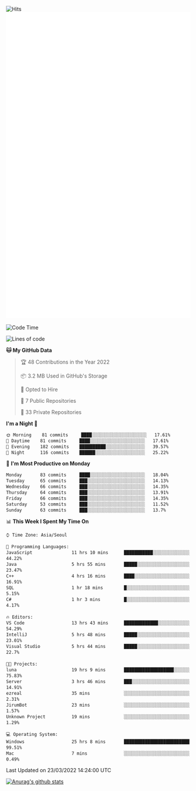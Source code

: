 ![Hits](https://hits.seeyoufarm.com/api/count/incr/badge.svg?url=https%3A%2F%2Fgithub.com%2Fkokose1234&count_bg=%2379C83D&title_bg=%23555555&icon=apple.svg&icon_color=%23E7E7E7&title=hits&edge_flat=false)
<br/>
![Metrics](https://github.com/kokose1234/kokose1234/blob/main/github-metrics.svg)

<!--START_SECTION:waka-->
![Code Time](http://img.shields.io/badge/Code%20Time-599%20hrs%203%20mins-blue)

![Lines of code](https://img.shields.io/badge/From%20Hello%20World%20I%27ve%20Written-2%20Million%20lines%20of%20code-blue)

**🐱 My GitHub Data** 

> 🏆 48 Contributions in the Year 2022
 > 
> 📦 3.2 MB Used in GitHub's Storage 
 > 
> 💼 Opted to Hire
 > 
> 📜 7 Public Repositories 
 > 
> 🔑 33 Private Repositories  
 > 
**I'm a Night 🦉** 

```text
🌞 Morning    81 commits     ████░░░░░░░░░░░░░░░░░░░░░   17.61% 
🌆 Daytime    81 commits     ████░░░░░░░░░░░░░░░░░░░░░   17.61% 
🌃 Evening    182 commits    ██████████░░░░░░░░░░░░░░░   39.57% 
🌙 Night      116 commits    ██████░░░░░░░░░░░░░░░░░░░   25.22%

```
📅 **I'm Most Productive on Monday** 

```text
Monday       83 commits     ████░░░░░░░░░░░░░░░░░░░░░   18.04% 
Tuesday      65 commits     ███░░░░░░░░░░░░░░░░░░░░░░   14.13% 
Wednesday    66 commits     ███░░░░░░░░░░░░░░░░░░░░░░   14.35% 
Thursday     64 commits     ███░░░░░░░░░░░░░░░░░░░░░░   13.91% 
Friday       66 commits     ███░░░░░░░░░░░░░░░░░░░░░░   14.35% 
Saturday     53 commits     ███░░░░░░░░░░░░░░░░░░░░░░   11.52% 
Sunday       63 commits     ███░░░░░░░░░░░░░░░░░░░░░░   13.7%

```


📊 **This Week I Spent My Time On** 

```text
⌚︎ Time Zone: Asia/Seoul

💬 Programming Languages: 
JavaScript               11 hrs 10 mins      ███████████░░░░░░░░░░░░░░   44.22% 
Java                     5 hrs 55 mins       █████░░░░░░░░░░░░░░░░░░░░   23.47% 
C++                      4 hrs 16 mins       ████░░░░░░░░░░░░░░░░░░░░░   16.91% 
SQL                      1 hr 18 mins        █░░░░░░░░░░░░░░░░░░░░░░░░   5.15% 
C#                       1 hr 3 mins         █░░░░░░░░░░░░░░░░░░░░░░░░   4.17%

🔥 Editors: 
VS Code                  13 hrs 43 mins      █████████████░░░░░░░░░░░░   54.29% 
IntelliJ                 5 hrs 48 mins       █████░░░░░░░░░░░░░░░░░░░░   23.01% 
Visual Studio            5 hrs 44 mins       █████░░░░░░░░░░░░░░░░░░░░   22.7%

🐱‍💻 Projects: 
luna                     19 hrs 9 mins       ███████████████████░░░░░░   75.83% 
Server                   3 hrs 46 mins       ███░░░░░░░░░░░░░░░░░░░░░░   14.91% 
ezreal                   35 mins             ░░░░░░░░░░░░░░░░░░░░░░░░░   2.31% 
JirumBot                 23 mins             ░░░░░░░░░░░░░░░░░░░░░░░░░   1.57% 
Unknown Project          19 mins             ░░░░░░░░░░░░░░░░░░░░░░░░░   1.29%

💻 Operating System: 
Windows                  25 hrs 8 mins       █████████████████████████   99.51% 
Mac                      7 mins              ░░░░░░░░░░░░░░░░░░░░░░░░░   0.49%

```


 Last Updated on 23/03/2022 14:24:00 UTC
<!--END_SECTION:waka-->

[![Anurag's github stats](https://github-readme-stats.vercel.app/api?username=kokose1234&theme=dracula)](https://github.com/anuraghazra/github-readme-stats)



	
